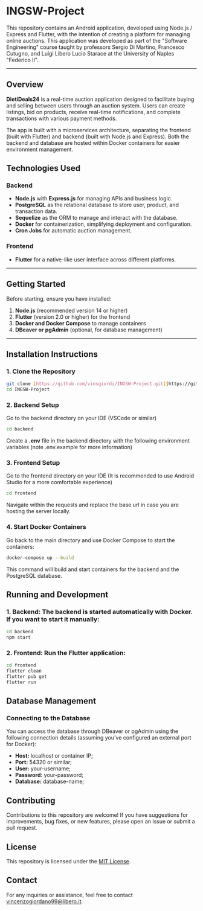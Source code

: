 # INGSW-Project
This repository contains an Android application, developed using Node.js / Express and Flutter, with the intention of creating a platform for managing online auctions. This application was developed as part of the "Software Engineering" course taught by professors Sergio Di Martino, Francesco Cutugno, and Luigi Libero Lucio Starace at the University of Naples "Federico II".

---

## Overview

**DietiDeals24** is a real-time auction application designed to facilitate buying and selling between users through an auction system. Users can create listings, bid on products, receive real-time notifications, and complete transactions with various payment methods.

The app is built with a microservices architecture, separating the frontend (built with Flutter) and backend (built with Node.js and Express). Both the backend and database are hosted within Docker containers for easier environment management.

## Technologies Used

### Backend
- **Node.js** with **Express.js** for managing APIs and business logic.
- **PostgreSQL** as the relational database to store user, product, and transaction data.
- **Sequelize** as the ORM to manage and interact with the database.
- **Docker** for containerization, simplifying deployment and configuration.
- **Cron Jobs** for automatic auction management.

### Frontend
- **Flutter** for a native-like user interface across different platforms.

---

## Getting Started

Before starting, ensure you have installed:

1. **Node.js** (recommended version 14 or higher)
2. **Flutter** (version 2.0 or higher) for the frontend
3. **Docker and Docker Compose** to manage containers
4. **DBeaver or pgAdmin** (optional, for database management)

---

## Installation Instructions

### 1. Clone the Repository

```bash
git clone [https://github.com/vinsgiordi/INGSW-Project.git](https://github.com/vinsgiordi/INGSW-Project.git)
cd INGSW-Project
```

### 2. Backend Setup
Go to the backend directory on your IDE (VSCode or similar)
```bash
cd backend
```
Create a **.env** file in the backend directory with the following environment variables (note .env.example for more information)

### 3. Frontend Setup
Go to the frontend directory on your IDE (It is recommended to use Android Studio for a more comfortable experience)
```bash
cd frontend
```
Navigate within the requests and replace the base url in case you are hosting the server locally.

### 4. Start Docker Containers
Go back to the main directory and use Docker Compose to start the containers:
```bash
docker-compose up --build
```
This command will build and start containers for the backend and the PostgreSQL database.

## Running and Development

### 1. Backend: The backend is started automatically with Docker. If you want to start it manually:
```bash
cd backend
npm start
```
### 2. Frontend: Run the Flutter application:
```bash
cd frontend
flutter clean
flutter pub get
flutter run
```

## Database Management
### Connecting to the Database
You can access the database through DBeaver or pgAdmin using the following connection details (assuming you’ve configured an external port for Docker):
- **Host:** localhost or container IP;
- **Port:** 54320 or similar;
- **User:** your-username;
- **Password:** your-password;
- **Database:** database-name;

## Contributing

Contributions to this repository are welcome! If you have suggestions for improvements, bug fixes, or new features, please open an issue or submit a pull request.

## License

This repository is licensed under the [MIT License](LICENSE).

## Contact

For any inquiries or assistance, feel free to contact [vincenzogiordano99@libero.it](mailto:your-email@example.com).
